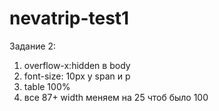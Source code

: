 # nevatrip-test1

Задание 2: 
1. overflow-x:hidden в body
2. font-size: 10px у span и p
3. table 100%
4. все 87+ width меняем на 25 чтоб было 100
